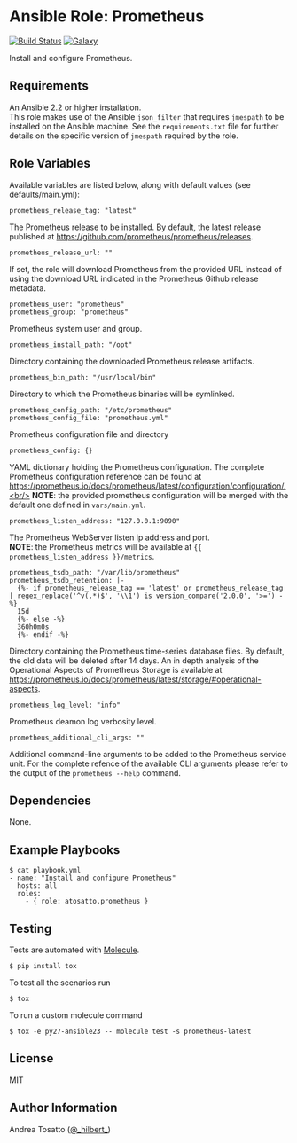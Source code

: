 Ansible Role: Prometheus
========================

[![Build Status](https://travis-ci.org/atosatto/ansible-prometheus.svg?branch=master)](https://travis-ci.org/atosatto/ansible-prometheus)
[![Galaxy](https://img.shields.io/badge/galaxy-atosatto.prometheus-blue.svg?style=flat-square)](https://galaxy.ansible.com/atosatto/prometheus)

Install and configure Prometheus.

Requirements
------------

An Ansible 2.2 or higher installation.<br />
This role makes use of the Ansible `json_filter` that requires `jmespath` to be installed on the Ansible machine.
See the `requirements.txt` file for further details on the specific version of `jmespath` required by the role.

Role Variables
--------------

Available variables are listed below, along with default values (see defaults/main.yml):

    prometheus_release_tag: "latest"

The Prometheus release to be installed.
By default, the latest release published at https://github.com/prometheus/prometheus/releases.

    prometheus_release_url: ""

If set, the role will download Prometheus from the provided URL instead of using the download URL indicated in the Prometheus Github release metadata.

    prometheus_user: "prometheus"
    prometheus_group: "prometheus"

Prometheus system user and group.

    prometheus_install_path: "/opt"

Directory containing the downloaded Prometheus release artifacts.

    prometheus_bin_path: "/usr/local/bin"

Directory to which the Prometheus binaries will be symlinked.

    prometheus_config_path: "/etc/prometheus"
    prometheus_config_file: "prometheus.yml"

Prometheus configuration file and directory

    prometheus_config: {}

YAML dictionary holding the Prometheus configuration.
The complete Prometheus configuration reference can be found at
https://prometheus.io/docs/prometheus/latest/configuration/configuration/.<br/>
**NOTE**: the provided prometheus configuration will be merged with the default one defined in `vars/main.yml`.

    prometheus_listen_address: "127.0.0.1:9090"

The Prometheus WebServer listen ip address and port.<br/>
**NOTE**: the Prometheus metrics will be available at `{{ prometheus_listen_address }}/metrics`.

    prometheus_tsdb_path: "/var/lib/prometheus"
    prometheus_tsdb_retention: |-
      {%- if prometheus_release_tag == 'latest' or prometheus_release_tag | regex_replace('^v(.*)$', '\\1') is version_compare('2.0.0', '>=') -%}
      15d
      {%- else -%}
      360h0m0s
      {%- endif -%}

Directory containing the Prometheus time-series database files.
By default, the old data will be deleted after 14 days.
An in depth analysis of the Operational Aspects of Prometheus Storage is available at 
https://prometheus.io/docs/prometheus/latest/storage/#operational-aspects.

    prometheus_log_level: "info"

Prometheus deamon log verbosity level.

    prometheus_additional_cli_args: ""

Additional command-line arguments to be added to the Prometheus service unit.
For the complete refence of the available CLI arguments please refer to the output
of the `prometheus --help` command.

Dependencies
------------

None.

Example Playbooks
-----------------

    $ cat playbook.yml
    - name: "Install and configure Prometheus"
      hosts: all
      roles:
        - { role: atosatto.prometheus }

Testing
-------

Tests are automated with [Molecule](http://molecule.readthedocs.org/en/latest/).

    $ pip install tox

To test all the scenarios run

    $ tox

To run a custom molecule command

    $ tox -e py27-ansible23 -- molecule test -s prometheus-latest 

License
-------

MIT

Author Information
------------------

Andrea Tosatto ([@\_hilbert\_](https://twitter.com/_hilbert_))
